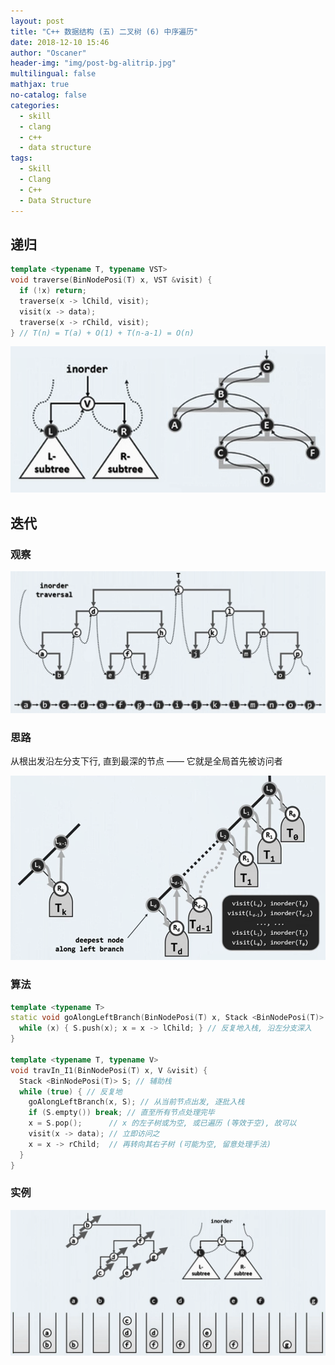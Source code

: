 ```yaml
---
layout: post
title: "C++ 数据结构 (五) 二叉树 (6) 中序遍历"
date: 2018-12-10 15:46
author: "Oscaner"
header-img: "img/post-bg-alitrip.jpg"
multilingual: false
mathjax: true
no-catalog: false
categories:
  - skill
  - clang
  - c++
  - data structure
tags:
  - Skill
  - Clang
  - C++
  - Data Structure
---
```


## 递归

```cpp
template <typename T, typename VST>
void traverse(BinNodePosi(T) x, VST &visit) {
  if (!x) return;
  traverse(x -> lChild, visit);
  visit(x -> data);
  traverse(x -> rChild, visit);
} // T(n) = T(a) + O(1) + T(n-a-1) = O(n)
```

![1.png](/img/in-post/skill/data-structure/post-btree-inorder/1.png)

## 迭代

### 观察

![2.png](/img/in-post/skill/data-structure/post-btree-inorder/2.png)

### 思路

从根出发沿左分支下行, 直到最深的节点 —— 它就是全局首先被访问者

![3.png](/img/in-post/skill/data-structure/post-btree-inorder/3.png)

### 算法

```cpp
template <typename T>
static void goAlongLeftBranch(BinNodePosi(T) x, Stack <BinNodePosi(T)> &S) {
  while (x) { S.push(x); x = x -> lChild; } // 反复地入栈, 沿左分支深入
}

template <typename T, typename V>
void travIn_I1(BinNodePosi(T) x, V &visit) {
  Stack <BinNodePosi(T)> S; // 辅助栈
  while (true) { // 反复地
    goAlongLeftBranch(x, S); // 从当前节点出发, 逐批入栈
    if (S.empty()) break; // 直至所有节点处理完毕
    x = S.pop();      // x 的左子树或为空, 或已遍历 (等效于空), 故可以
    visit(x -> data); // 立即访问之
    x = x -> rChild;  // 再转向其右子树 (可能为空, 留意处理手法)
  }
}
```

### 实例

![4.png](/img/in-post/skill/data-structure/post-btree-inorder/4.png)
